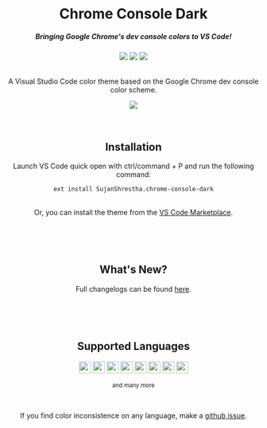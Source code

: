 <div align="center">
  <h1>Chrome Console Dark</h1>

  <h5>Bringing Google Chrome's dev console colors to VS Code!</h5>
  <img src="https://img.shields.io/github/package-json/v/sjns19/chrome-console-dark?color=%23f19767&style=for-the-badge" />
  <img src="https://img.shields.io/visual-studio-marketplace/d/SujanShrestha.chrome-console-dark?color=%23f19767&style=for-the-badge" />
  <img src="https://img.shields.io/visual-studio-marketplace/stars/SujanShrestha.chrome-console-dark?color=%23f19767&style=for-the-badge" />
  <br/><br/>
  <p>A Visual Studio Code color theme based on the Google Chrome dev console color scheme.</p>
  <img src="https://user-images.githubusercontent.com/47782595/171379720-38f837fc-7641-40a6-abd4-a08955be4b3e.png" />
  <br/><br/><br/>
  <h2>Installation</h2>
  <p>Launch VS Code quick open with ctrl/command + P and run the following command:</p>
  <code>ext install SujanShrestha.chrome-console-dark</code><br/><br/>
  <p>Or, you can install the theme from the <a href="https://marketplace.visualstudio.com/items?itemName=SujanShrestha.chrome-console-dark">VS Code Marketplace</a>.</p>
  <br/><br/><br/>
  <h2>What's New?</h2>
  <p>Full changelogs can be found <a href="https://github.com/sjns19/chrome-console-dark/blob/main/CHANGELOG.md">here</a>.</p>
  <br/><br/><br/>
  <h2>Supported Languages</h2>
  <img src="https://cdn-icons-png.flaticon.com/512/174/174854.png" height="24" width="24" />
  <img src="https://cdn-icons-png.flaticon.com/512/732/732190.png" height="24" width="24" />
  <img src="https://cdn-icons-png.flaticon.com/512/5968/5968292.png" height="24" width="24" />
  <img src="https://cdn-icons-png.flaticon.com/512/6132/6132222.png" height="24" width="24" />
  <img src="https://cdn-icons-png.flaticon.com/512/6132/6132221.png" height="24" width="24" />
  <img src="https://cdn-icons-png.flaticon.com/512/5968/5968332.png" height="24" width="24" />        
  <img src="https://cdn-icons-png.flaticon.com/512/5968/5968282.png" height="24" width="24" />
  <img src="https://cdn-icons-png.flaticon.com/512/5968/5968350.png" height="24" width="24" />
  <p><small>and many more</small></p>
  <br/>
  <p>If you find color inconsistence on any language, make a <a href="https://github.com/sjns19/chrome-console-dark/issues">github issue</a>.</p>

